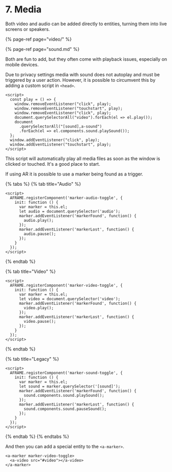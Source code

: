 # 7. Media

Both video and audio can be added directly to entities, turning them into live screens or speakers.

{% page-ref page="video/" %}

{% page-ref page="sound.md" %}

Both are fun to add, but they often come with playback issues, especially on mobile devices.

Due to privacy settings media with sound does not autoplay and must be triggered by a user action. However, it is possible to circumvent this by adding a custom script in `<head>`.

```markup
<script>
  const play = () => {
    window.removeEventListener("click", play);
    window.removeEventListener("touchstart", play);
    window.removeEventListener("click", play);
    document.querySelectorAll("video").forEach(el => el.play());
    document
      .querySelectorAll("[sound],a-sound")
      .forEach(el => el.components.sound.playSound());
  };
  window.addEventListener("click", play);
  window.addEventListener("touchstart", play);
</script>
```

This script will automatically play all media files as soon as the window is clicked or touched. It's a good place to start.

If using AR it is possible to use a marker being found as a trigger.

{% tabs %}
{% tab title="Audio" %}
```markup
<script>
  AFRAME.registerComponent('marker-audio-toggle', {
    init: function () {
      var marker = this.el;
      let audio = document.querySelector('audio');
      marker.addEventListener('markerFound', function() {
        audio.play();
      });
      marker.addEventListener('markerLost', function() {
        audio.pause();
      });
    }
  });
</script>
```
{% endtab %}

{% tab title="Video" %}
```markup
<script>
  AFRAME.registerComponent('marker-video-toggle', {
    init: function () {
      var marker = this.el;
      let video = document.querySelector('video');
      marker.addEventListener('markerFound', function() {
        video.play();
      });
      marker.addEventListener('markerLost', function() {
        video.pause();
      });
    }
  });
</script>
```
{% endtab %}

{% tab title="Legacy" %}
```markup
<script>
  AFRAME.registerComponent('marker-sound-toggle', {
    init: function () {
      var marker = this.el;
      let sound = marker.querySelector('[sound]');
      marker.addEventListener('markerFound', function() {
        sound.components.sound.playSound();
      });
      marker.addEventListener('markerLost', function() {
        sound.components.sound.pauseSound();
      });
    }
  });
</script>
```
{% endtab %}
{% endtabs %}

And then you can add a special entity to the `<a-marker>`.

```markup
<a-marker marker-video-toggle>
  <a-video src="#video"></a-video>
</a-marker>
```

